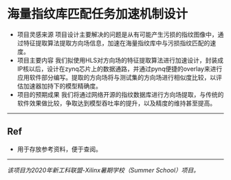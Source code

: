 # 海量指纹库匹配任务加速机制设计
- 项目灵感来源
项目设计主要解决的问题是从有可能产生污损的指纹图像中，通过特征提取算法提取方向场信息，加速在海量指纹库中与污损指纹匹配的速度。
- 项目主要内容
我们拟使用HLS对方向场的特征提取算法进行加速设计，封装成IP核以后，设计在zynq芯片上的数据通路，并通过pynq便捷的overlay来进行应用软件部分编写。提取的方向场将与测试集的方向场进行相似度比较，以评估加速器加持下的模型精确度。
- 项目的预期成果
我们将通过网络开源的指纹数据库进行方向场提取，与传统的软件效果做比较，争取达到模型吞吐率的提升，以及精度的维持甚至提高。
---
## Ref
- 用于存放参考资料，便于查阅。
---

*该项目为2020年新工科联盟-Xilinx暑期学校（Summer School）项目。*
